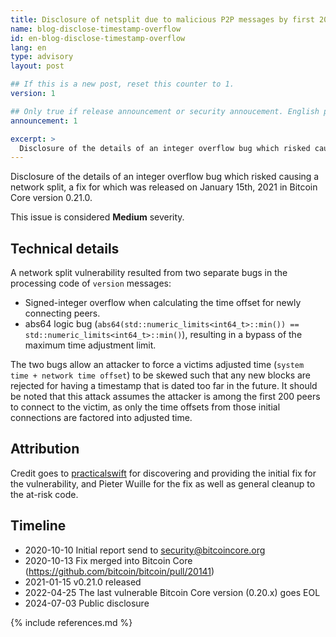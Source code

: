 ```yaml
---
title: Disclosure of netsplit due to malicious P2P messages by first 200 peers (&le; version 0.20.1)
name: blog-disclose-timestamp-overflow
id: en-blog-disclose-timestamp-overflow
lang: en
type: advisory
layout: post

## If this is a new post, reset this counter to 1.
version: 1

## Only true if release announcement or security annoucement. English posts only
announcement: 1

excerpt: >
  Disclosure of the details of an integer overflow bug which risked causing a network split.
---
```


Disclosure of the details of an integer overflow bug which risked causing a network split, a fix for
which was released on January 15th, 2021 in Bitcoin Core version 0.21.0.

This issue is considered **Medium** severity.

## Technical details

A network split vulnerability resulted from two separate bugs in the processing code of `version`
messages:
* Signed-integer overflow when calculating the time offset for newly connecting peers.
* abs64 logic bug (`abs64(std::numeric_limits<int64_t>::min()) ==
  std::numeric_limits<int64_t>::min()`), resulting in a bypass of the maximum time adjustment limit.

The two bugs allow an attacker to force a victims adjusted time (`system time + network time
offset`) to be skewed such that any new blocks are rejected for having a timestamp that is dated too
far in the future. It should be noted that this attack assumes the attacker is among the first 200
peers to connect to the victim, as only the time offsets from those initial connections are factored
into adjusted time.

## Attribution

Credit goes to [practicalswift](https://github.com/practicalswift) for discovering and providing the
initial fix for the vulnerability, and Pieter Wuille for the fix as well as general cleanup to the
at-risk code.

## Timeline

* 2020-10-10 Initial report send to security@bitcoincore.org
* 2020-10-13 Fix merged into Bitcoin Core (https://github.com/bitcoin/bitcoin/pull/20141)
* 2021-01-15 v0.21.0 released
* 2022-04-25 The last vulnerable Bitcoin Core version (0.20.x) goes EOL
* 2024-07-03 Public disclosure

{% include references.md %}
